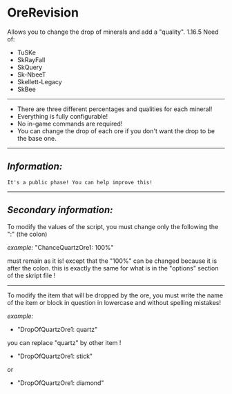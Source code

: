 # OreRevision
 Allows you to change the drop of minerals and add a "quality". 1.16.5
 Need of:
 - TuSKe
 - SkRayFall
 - SkQuery
 - Sk-NbeeT
 - Skellett-Legacy
 - SkBee
---------
- There are three different percentages and qualities for each mineral! 
- Everything is fully configurable!
- No in-game commands are required!
- You can change the drop of each ore if you don't want the drop to be the base one.
------
_**Information:**_
------
    It's a public phase! You can help improve this!


-------------
_**Secondary information:**_
-------------
To modify the values of the script, you must change only the following the ":" (the colon)

_example:_
"ChanceQuartzOre1: 100%"

must remain as it is! except that the "100%" can be changed because it is after the colon.
this is exactly the same for what is in the "options" section of the skript file !


----
To modify the item that will be dropped by the ore, you must write the name of the item or block in question in lowercase and without spelling mistakes!

_example:_
- "DropOfQuartzOre1: quartz"

you can replace "quartz" by other item !

- "DropOfQuartzOre1: stick"

or

- "DropOfQuartzOre1: diamond"
